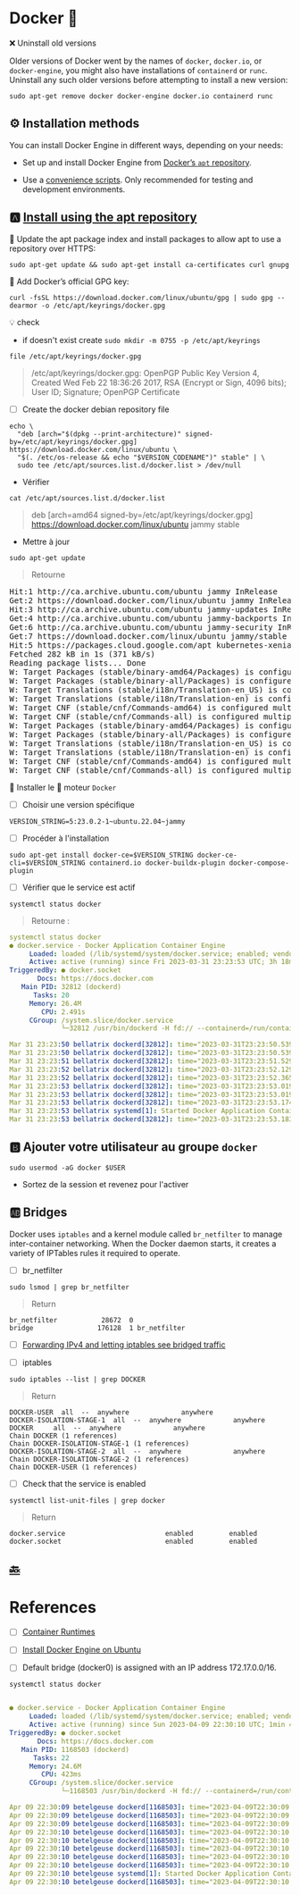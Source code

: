 # Docker :whale:


:x: Uninstall old versions

Older versions of Docker went by the names of `docker`, `docker.io`, or `docker-engine`, you might also have installations of `containerd` or `runc`. Uninstall any such older versions before attempting to install a new version:

```
sudo apt-get remove docker docker-engine docker.io containerd runc
```

## :gear: Installation methods

You can install Docker Engine in different ways, depending on your needs:


* Set up and install Docker Engine from [Docker’s `apt` repository](https://docs.docker.com/engine/install/ubuntu/#install-using-the-repository).

* Use a [convenience scripts](https://docs.docker.com/engine/install/ubuntu/#install-using-the-convenience-script). Only recommended for testing and development environments.

## :a: [Install using the apt repository](https://docs.docker.com/engine/install/ubuntu/#install-using-the-repository)

:round_pushpin: Update the apt package index and install packages to allow apt to use a repository over HTTPS:

```
sudo apt-get update && sudo apt-get install ca-certificates curl gnupg
```

:round_pushpin: Add Docker’s official GPG key:

```
curl -fsSL https://download.docker.com/linux/ubuntu/gpg | sudo gpg --dearmor -o /etc/apt/keyrings/docker.gpg
```

:bulb: check

* if doesn't exist create `sudo mkdir -m 0755 -p /etc/apt/keyrings`

```
file /etc/apt/keyrings/docker.gpg
```
> /etc/apt/keyrings/docker.gpg: OpenPGP Public Key Version 4, Created Wed Feb 22 18:36:26 2017, RSA (Encrypt or Sign, 4096 bits); User ID; Signature; OpenPGP Certificate


- [ ] Create the docker debian repository file

```
echo \
  "deb [arch="$(dpkg --print-architecture)" signed-by=/etc/apt/keyrings/docker.gpg] https://download.docker.com/linux/ubuntu \
  "$(. /etc/os-release && echo "$VERSION_CODENAME")" stable" | \
  sudo tee /etc/apt/sources.list.d/docker.list > /dev/null
```

* Vérifier

```
cat /etc/apt/sources.list.d/docker.list
```
> deb [arch=amd64 signed-by=/etc/apt/keyrings/docker.gpg] https://download.docker.com/linux/ubuntu   jammy stable

* Mettre à jour 

```
sudo apt-get update
```
> Retourne 
<pre>
Hit:1 http://ca.archive.ubuntu.com/ubuntu jammy InRelease
Get:2 https://download.docker.com/linux/ubuntu jammy InRelease [48.9 kB]   
Hit:3 http://ca.archive.ubuntu.com/ubuntu jammy-updates InRelease                                            
Get:4 http://ca.archive.ubuntu.com/ubuntu jammy-backports InRelease [108 kB]
Get:6 http://ca.archive.ubuntu.com/ubuntu jammy-security InRelease [110 kB]
Get:7 https://download.docker.com/linux/ubuntu jammy/stable amd64 Packages [14.7 kB]        
Hit:5 https://packages.cloud.google.com/apt kubernetes-xenial InRelease                      
Fetched 282 kB in 1s (371 kB/s)
Reading package lists... Done
W: Target Packages (stable/binary-amd64/Packages) is configured multiple times in /etc/apt/sources.list.d/archive_uri-https_download_docker_com_linux_ubuntu-jammy.list:1 and /etc/apt/sources.list.d/docker.list:1
W: Target Packages (stable/binary-all/Packages) is configured multiple times in /etc/apt/sources.list.d/archive_uri-https_download_docker_com_linux_ubuntu-jammy.list:1 and /etc/apt/sources.list.d/docker.list:1
W: Target Translations (stable/i18n/Translation-en_US) is configured multiple times in /etc/apt/sources.list.d/archive_uri-https_download_docker_com_linux_ubuntu-jammy.list:1 and /etc/apt/sources.list.d/docker.list:1
W: Target Translations (stable/i18n/Translation-en) is configured multiple times in /etc/apt/sources.list.d/archive_uri-https_download_docker_com_linux_ubuntu-jammy.list:1 and /etc/apt/sources.list.d/docker.list:1
W: Target CNF (stable/cnf/Commands-amd64) is configured multiple times in /etc/apt/sources.list.d/archive_uri-https_download_docker_com_linux_ubuntu-jammy.list:1 and /etc/apt/sources.list.d/docker.list:1
W: Target CNF (stable/cnf/Commands-all) is configured multiple times in /etc/apt/sources.list.d/archive_uri-https_download_docker_com_linux_ubuntu-jammy.list:1 and /etc/apt/sources.list.d/docker.list:1
W: Target Packages (stable/binary-amd64/Packages) is configured multiple times in /etc/apt/sources.list.d/archive_uri-https_download_docker_com_linux_ubuntu-jammy.list:1 and /etc/apt/sources.list.d/docker.list:1
W: Target Packages (stable/binary-all/Packages) is configured multiple times in /etc/apt/sources.list.d/archive_uri-https_download_docker_com_linux_ubuntu-jammy.list:1 and /etc/apt/sources.list.d/docker.list:1
W: Target Translations (stable/i18n/Translation-en_US) is configured multiple times in /etc/apt/sources.list.d/archive_uri-https_download_docker_com_linux_ubuntu-jammy.list:1 and /etc/apt/sources.list.d/docker.list:1
W: Target Translations (stable/i18n/Translation-en) is configured multiple times in /etc/apt/sources.list.d/archive_uri-https_download_docker_com_linux_ubuntu-jammy.list:1 and /etc/apt/sources.list.d/docker.list:1
W: Target CNF (stable/cnf/Commands-amd64) is configured multiple times in /etc/apt/sources.list.d/archive_uri-https_download_docker_com_linux_ubuntu-jammy.list:1 and /etc/apt/sources.list.d/docker.list:1
W: Target CNF (stable/cnf/Commands-all) is configured multiple times in /etc/apt/sources.list.d/archive_uri-https_download_docker_com_linux_ubuntu-jammy.list:1 and /etc/apt/sources.list.d/docker.list:1
</pre>

:round_pushpin: Installer le :whale: moteur `Docker`

- [ ] Choisir une version spécifique

```
VERSION_STRING=5:23.0.2-1~ubuntu.22.04~jammy
```

- [ ] Procéder à l'installation

```
sudo apt-get install docker-ce=$VERSION_STRING docker-ce-cli=$VERSION_STRING containerd.io docker-buildx-plugin docker-compose-plugin
```

- [ ] Vérifier que le service est actif

```
systemctl status docker
```
> Retourne :
```yaml
systemctl status docker
● docker.service - Docker Application Container Engine
     Loaded: loaded (/lib/systemd/system/docker.service; enabled; vendor preset>
     Active: active (running) since Fri 2023-03-31 23:23:53 UTC; 3h 18min ago
TriggeredBy: ● docker.socket
       Docs: https://docs.docker.com
   Main PID: 32812 (dockerd)
      Tasks: 20
     Memory: 26.4M
        CPU: 2.491s
     CGroup: /system.slice/docker.service
             └─32812 /usr/bin/dockerd -H fd:// --containerd=/run/containerd/con>

Mar 31 23:23:50 bellatrix dockerd[32812]: time="2023-03-31T23:23:50.539633917Z">
Mar 31 23:23:50 bellatrix dockerd[32812]: time="2023-03-31T23:23:50.539742727Z">
Mar 31 23:23:51 bellatrix dockerd[32812]: time="2023-03-31T23:23:51.529743011Z">
Mar 31 23:23:52 bellatrix dockerd[32812]: time="2023-03-31T23:23:52.129959077Z">
Mar 31 23:23:52 bellatrix dockerd[32812]: time="2023-03-31T23:23:52.365460269Z">
Mar 31 23:23:53 bellatrix dockerd[32812]: time="2023-03-31T23:23:53.019203250Z">
Mar 31 23:23:53 bellatrix dockerd[32812]: time="2023-03-31T23:23:53.019319023Z">
Mar 31 23:23:53 bellatrix dockerd[32812]: time="2023-03-31T23:23:53.174963248Z">
Mar 31 23:23:53 bellatrix systemd[1]: Started Docker Application Container Engi>
Mar 31 23:23:53 bellatrix dockerd[32812]: time="2023-03-31T23:23:53.183494828Z">
```


## :b: Ajouter votre utilisateur au groupe `docker`

```
sudo usermod -aG docker $USER
```

* Sortez de la session et revenez pour l'activer

## :ab: Bridges

Docker uses `iptables` and a kernel module called `br_netfilter` to manage inter-container networking. When the Docker daemon starts, it creates a variety of IPTables rules it required to operate.

- [ ] br_netfilter

```
sudo lsmod | grep br_netfilter
```
> Return
```
br_netfilter           28672  0
bridge                176128  1 br_netfilter
```

- [ ] [Forwarding IPv4 and letting iptables see bridged traffic](https://kubernetes.io/docs/setup/production-environment/container-runtimes/#forwarding-ipv4-and-letting-iptables-see-bridged-traffic)

- [ ] iptables

```
sudo iptables --list | grep DOCKER
```
> Return
```
DOCKER-USER  all  --  anywhere             anywhere            
DOCKER-ISOLATION-STAGE-1  all  --  anywhere             anywhere            
DOCKER     all  --  anywhere             anywhere            
Chain DOCKER (1 references)
Chain DOCKER-ISOLATION-STAGE-1 (1 references)
DOCKER-ISOLATION-STAGE-2  all  --  anywhere             anywhere            
Chain DOCKER-ISOLATION-STAGE-2 (1 references)
Chain DOCKER-USER (1 references)
```

- [ ] Check that the service is enabled

```
systemctl list-unit-files | grep docker
```
> Return
```
docker.service                         enabled         enabled      
docker.socket                          enabled         enabled  
```


## [:back:](../#round_pushpin-installation-des-services)

# References

- [ ] [Container Runtimes](https://kubernetes.io/docs/setup/production-environment/container-runtimes/)
- [ ] [Install Docker Engine on Ubuntu](https://docs.docker.com/engine/install/ubuntu/)

- [ ] Default bridge (docker0) is assigned with an IP address 172.17.0.0/16.

```
systemctl status docker
```
```yaml

● docker.service - Docker Application Container Engine
     Loaded: loaded (/lib/systemd/system/docker.service; enabled; vendor preset: enabled)
     Active: active (running) since Sun 2023-04-09 22:30:10 UTC; 1min 44s ago
TriggeredBy: ● docker.socket
       Docs: https://docs.docker.com
   Main PID: 1168503 (dockerd)
      Tasks: 22
     Memory: 24.6M
        CPU: 423ms
     CGroup: /system.slice/docker.service
             └─1168503 /usr/bin/dockerd -H fd:// --containerd=/run/containerd/containerd.sock

Apr 09 22:30:09 betelgeuse dockerd[1168503]: time="2023-04-09T22:30:09.536171132Z" level=info msg="[core] [Channel #4] Channel Connectivity change to READY" module=grpc
Apr 09 22:30:09 betelgeuse dockerd[1168503]: time="2023-04-09T22:30:09.545919465Z" level=info msg="[graphdriver] using prior storage driver: overlay2"
Apr 09 22:30:09 betelgeuse dockerd[1168503]: time="2023-04-09T22:30:09.548645469Z" level=info msg="Loading containers: start."
Apr 09 22:30:10 betelgeuse dockerd[1168503]: time="2023-04-09T22:30:10.081820871Z" level=info msg="Default bridge (docker0) is assigned with an IP address 172.17.0.0/16. Daemon option --bip can be used to set a preferred IP address"
Apr 09 22:30:10 betelgeuse dockerd[1168503]: time="2023-04-09T22:30:10.214736288Z" level=info msg="Loading containers: done."
Apr 09 22:30:10 betelgeuse dockerd[1168503]: time="2023-04-09T22:30:10.227044928Z" level=info msg="Docker daemon" commit=219f21b graphdriver=overlay2 version=23.0.2
Apr 09 22:30:10 betelgeuse dockerd[1168503]: time="2023-04-09T22:30:10.227108594Z" level=info msg="Daemon has completed initialization"
Apr 09 22:30:10 betelgeuse dockerd[1168503]: time="2023-04-09T22:30:10.244777223Z" level=info msg="[core] [Server #7] Server created" module=grpc
Apr 09 22:30:10 betelgeuse systemd[1]: Started Docker Application Container Engine.
Apr 09 22:30:10 betelgeuse dockerd[1168503]: time="2023-04-09T22:30:10.253118704Z" level=info msg="API listen on /run/docker.sock"
```

